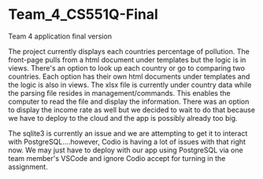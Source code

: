 # Team_4_CS551Q-Final
Team 4 application final version

The project currently displays each countries percentage of pollution. 
The front-page pulls from a html document under templates but the logic is in views. 
There's an option to look up each country or go to comparing two countries. Each option
has their own html documents under templates and the logic is also in views. The xlsx file is
currently under country data while the parsing file resides in management/commands. This enables 
the computer to read the file and display the information. There was an option to display the income rate 
as well but we decided to wait to do that because we have to deploy to the cloud and the app is possibly 
already too big. 

The sqlite3 is currently an issue and we are attempting to get it to interact with PostgreSQL....however, Codio 
is having a lot of issues with that right now. We may just have to deploy with our app using PostgreSQL
via one team member's VSCode and ignore Codio accept for turning in the assignment. 